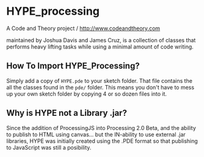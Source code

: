 HYPE_processing
==============================

A Code and Theory project / http://www.codeandtheory.com

maintained by Joshua Davis and James Cruz, is a collection of classes that performs heavy lifting tasks while using a minimal amount of code writing.


How To Import HYPE_Processing?
-------------------------------
Simply add a copy of `HYPE.pde` to your sketch folder. That file contains the all the classes found in the `pde/` folder. This means you don't have to mess up your own sketch folder by copying 4 or so dozen files into it.


Why is HYPE not a Library .jar?
-------------------------------
Since the addition of ProcessingJS into Processing 2.0 Beta, and the ability to publish to HTML using canvas... but the IN-ability to use external .jar libraries, HYPE was initially created using the .PDE format so that publishing to JavaScript was still a posibility.
